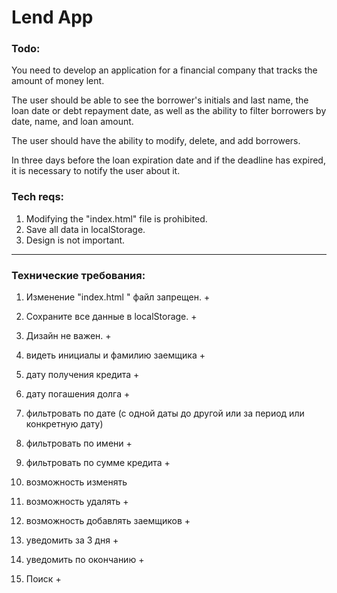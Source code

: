 # Lend App
### Todo:
You need to develop an application for a financial company that tracks the amount of money lent.

The user should be able to see the borrower's initials and last name, the loan date or debt repayment date, as well as the ability to filter borrowers by date, name, and loan amount.

The user should have the ability to modify, delete, and add borrowers.

In three days before the loan expiration date and if the deadline has expired, it is necessary to notify the user about it.

### Tech reqs: 
1. Modifying the "index.html" file is prohibited.
2. Save all data in localStorage.
3. Design is not important.

_______________________________________________________________________________________________________________________________________________________________________________
### Технические требования:
1. Изменение "index.html " файл запрещен. +
2. Сохраните все данные в localStorage. +
3. Дизайн не важен. +

1. видеть инициалы и фамилию заемщика +
2. дату получения кредита +
3. дату погашения долга +

4. фильтровать по дате (с одной даты до другой или за период или конкретную дату)
5. фильтровать по имени +
6. фильтровать по сумме кредита +
7. возможность изменять 
8. возможность удалять +
9. возможность добавлять заемщиков +
10. уведомить за 3 дня +
11. уведомить по окончанию +
12. Поиск +




